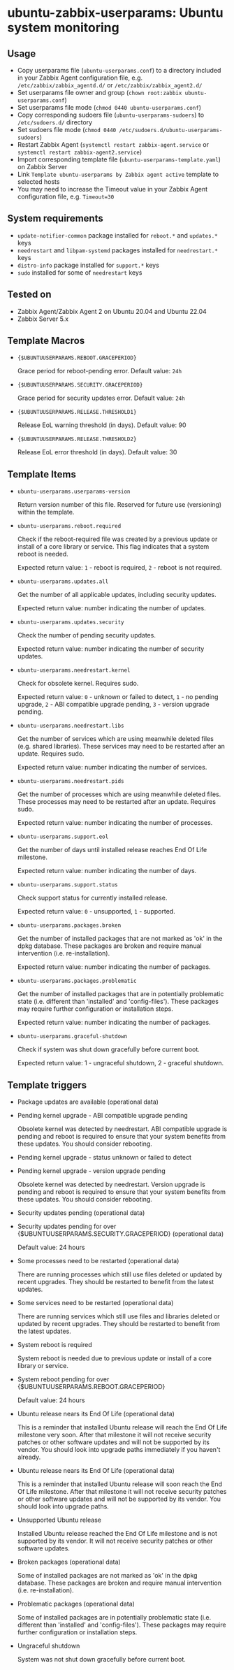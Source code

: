 # ubuntu-zabbix-userparams: Ubuntu system monitoring

## Usage

- Copy userparams file (```ubuntu-userparams.conf```) to a directory included in your Zabbix Agent configuration file, e.g. ```/etc/zabbix/zabbix_agentd.d/``` or ```/etc/zabbix/zabbix_agent2.d/```
- Set userparams file owner and group (```chown root:zabbix ubuntu-userparams.conf```)
- Set userparams file mode (```chmod 0440 ubuntu-userparams.conf```)
- Copy corresponding sudoers file (```ubuntu-userparams-sudoers```) to ```/etc/sudoers.d/``` directory
- Set sudoers file mode (```chmod 0440 /etc/sudoers.d/ubuntu-userparams-sudoers```)
- Restart Zabbix Agent (```systemctl restart zabbix-agent.service``` or ```systemctl restart zabbix-agent2.service```)
- Import corresponding template file (```ubuntu-userparams-template.yaml```) on Zabbix Server
- Link ```Template ubuntu-userparams by Zabbix agent active``` template to selected hosts
- You may need to increase the Timeout value in your Zabbix Agent configuration file, e.g. ```Timeout=30```

## System requirements

- ```update-notifier-common``` package installed for ```reboot.*``` and ```updates.*``` keys
- ```needrestart``` and ```libpam-systemd``` packages installed for ```needrestart.*``` keys
- ```distro-info``` package installed for ```support.*``` keys
- ```sudo``` installed for some of ```needrestart``` keys

## Tested on

- Zabbix Agent/Zabbix Agent 2 on Ubuntu 20.04 and Ubuntu 22.04
- Zabbix Server 5.x

## Template Macros

- ```{$UBUNTUUSERPARAMS.REBOOT.GRACEPERIOD}```

  Grace period for reboot-pending error. Default value: ```24h```

- ```{$UBUNTUUSERPARAMS.SECURITY.GRACEPERIOD}```

  Grace period for security updates error. Default value: ```24h```

- ```{$UBUNTUUSERPARAMS.RELEASE.THRESHOLD1}```

  Release EoL warning threshold (in days). Default value: 90

- ```{$UBUNTUUSERPARAMS.RELEASE.THRESHOLD2}```

  Release EoL error threshold (in days). Default value: 30

## Template Items

- ```ubuntu-userparams.userparams-version```

  Return version number of this file. Reserved for future use (versioning) within the template.

- ```ubuntu-userparams.reboot.required```

  Check if the reboot-required file was created by a previous update or install of a core library or service. This flag indicates that a system reboot is needed.

  Expected return value: ```1``` - reboot is required, ```2``` - reboot is not required.

- ```ubuntu-userparams.updates.all```

  Get the number of all applicable updates, including security updates.

  Expected return value: number indicating the number of updates.

- ```ubuntu-userparams.updates.security```

  Check the number of pending security updates.

  Expected return value: number indicating the number of security updates.

- ```ubuntu-userparams.needrestart.kernel```

  Check for obsolete kernel. Requires sudo.

  Expected return value: ```0``` - unknown or failed to detect, ```1``` - no pending upgrade, ```2``` - ABI compatible upgrade pending, ```3``` - version upgrade pending.

- ```ubuntu-userparams.needrestart.libs```

  Get the number of services which are using meanwhile deleted files (e.g. shared libraries). These services may need to be restarted after an update. Requires sudo.

  Expected return value: number indicating the number of services.

- ```ubuntu-userparams.needrestart.pids```

  Get the number of processes which are using meanwhile deleted files. These processes may need to be restarted after an update. Requires sudo.

  Expected return value: number indicating the number of processes.

- ```ubuntu-userparams.support.eol```

  Get the number of days until installed release reaches End Of Life milestone.

  Expected return value: number indicating the number of days.

- ```ubuntu-userparams.support.status```

  Check support status for currently installed release.

  Expected return value: ```0``` - unsupported, ```1``` - supported.

- ```ubuntu-userparams.packages.broken```

  Get the number of installed packages that are not marked as 'ok' in the dpkg database. These packages are broken and require manual intervention (i.e. re-installation).

  Expected return value: number indicating the number of packages.

- ```ubuntu-userparams.packages.problematic```

  Get the number of installed packages that are in potentially problematic state (i.e. different than 'installed' and 'config-files'). These packages may require further configuration or installation steps.

  Expected return value: number indicating the number of packages.

- ```ubuntu-userparams.graceful-shutdown```

  Check if system was shut down gracefully before current boot.

  Expected return value: 1 - ungraceful shutdown, 2 - graceful shutdown.

## Template triggers

- Package updates are available (operational data)

- Pending kernel upgrade - ABI compatible upgrade pending

  Obsolete kernel was detected by needrestart. ABI compatible upgrade is pending and reboot is required to ensure that your system benefits from these updates. You should consider rebooting.

- Pending kernel upgrade - status unknown or failed to detect

- Pending kernel upgrade - version upgrade pending

  Obsolete kernel was detected by needrestart. Version upgrade is pending and reboot is required to ensure that your system benefits from these updates. You should consider rebooting.

- Security updates pending (operational data)

- Security updates pending for over {$UBUNTUUSERPARAMS.SECURITY.GRACEPERIOD} (operational data)

  Default value: 24 hours

- Some processes need to be restarted (operational data)

  There are running processes which still use files deleted or updated by recent upgrades. They should be restarted to benefit from the latest updates.

- Some services need to be restarted (operational data)

  There are running services which still use files and libraries deleted or updated by recent upgrades. They should be restarted to benefit from the latest updates.

- System reboot is required

  System reboot is needed due to previous update or install of a core library or service.

- System reboot pending for over {$UBUNTUUSERPARAMS.REBOOT.GRACEPERIOD}

  Default value: 24 hours

- Ubuntu release nears its End Of Life (operational data)

  This is a reminder that installed Ubuntu release will reach the End Of Life milestone very soon. After that milestone it will not receive security patches or other software updates and will not be supported by its vendor. You should look into upgrade paths immediately if you haven't already.

- Ubuntu release nears its End Of Life (operational data)

  This is a reminder that installed Ubuntu release will soon reach the End Of Life milestone. After that milestone it will not receive security patches or other software updates and will not be supported by its vendor. You should look into upgrade paths.

- Unsupported Ubuntu release

  Installed Ubuntu release reached the End Of Life milestone and is not supported by its vendor. It will not receive security patches or other software updates.

- Broken packages (operational data)

  Some of installed packages are not marked as 'ok' in the dpkg database. These packages are broken and require manual intervention (i.e. re-installation).

- Problematic packages (operational data)

  Some of installed packages are in potentially problematic state (i.e. different than 'installed' and 'config-files'). These packages may require further configuration or installation steps.

- Ungraceful shutdown

  System was not shut down gracefully before current boot.
